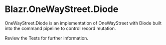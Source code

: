 # Blazr.OneWayStreet.Diode

OneWayStreet.Diode is an implementation of OneWayStreet with Diode built into the command pipeline to control record mutation.  

Review the Tests for further information.


